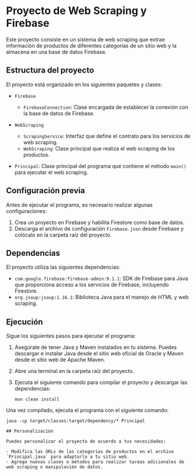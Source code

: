 # Proyecto de Web Scraping y Firebase

Este proyecto consiste en un sistema de web scraping que extrae información de productos de diferentes categorías de un sitio web y la almacena en una base de datos Firebase.

## Estructura del proyecto

El proyecto está organizado en los siguientes paquetes y clases:

- `Firebase`
  - `FirebaseConnection`: Clase encargada de establecer la conexión con la base de datos de Firebase.

- `WebScraping`
  - `ScrapingService`: Interfaz que define el contrato para los servicios de web scraping.
  - `WebScraping`: Clase principal que realiza el web scraping de los productos.

- `Principal`: Clase principal del programa que contiene el método `main()` para ejecutar el web scraping.

## Configuración previa

Antes de ejecutar el programa, es necesario realizar algunas configuraciones:

1. Crea un proyecto en Firebase y habilita Firestore como base de datos.
2. Descarga el archivo de configuración `Firebase.json` desde Firebase y colócalo en la carpeta raíz del proyecto.

## Dependencias

El proyecto utiliza las siguientes dependencias:

- `com.google.firebase:firebase-admin:9.1.1`: SDK de Firebase para Java que proporciona acceso a los servicios de Firebase, incluyendo Firestore.
- `org.jsoup:jsoup:1.16.1`: Biblioteca Java para el manejo de HTML y web scraping.

## Ejecución

Sigue los siguientes pasos para ejecutar el programa:

1. Asegúrate de tener Java y Maven instalados en tu sistema. Puedes descargar e instalar Java desde el sitio web oficial de Oracle y Maven desde el sitio web de Apache Maven.

2. Abre una terminal en la carpeta raíz del proyecto.

3. Ejecuta el siguiente comando para compilar el proyecto y descargar las dependencias:

   ```shell
   mvn clean install
Una vez compilado, ejecuta el programa con el siguiente comando: 
   ```shell
   java -cp target/classes:target/dependency/* Principal

## Personalización

Puedes personalizar el proyecto de acuerdo a tus necesidades:

- Modifica las URLs de las categorías de productos en el archivo `Principal.java` para adaptarlo a tu sitio web.
- Agrega nuevas clases o métodos para realizar tareas adicionales de web scraping o manipulación de datos.
